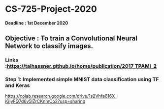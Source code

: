 # CS-725-Project-2020
#### Deadline : 1st December 2020
## Objective : To train a Convolutional Neural Network to classify images.
### Links :https://talhassner.github.io/home/publication/2017_TPAMI_2
### Step 1: Implemented simple MNIST data classification using TF and Keras
https://colab.research.google.com/drive/1s2Vhfa616X-iGIyFQ7d6v5IZrCKnmCo2?usp=sharing
